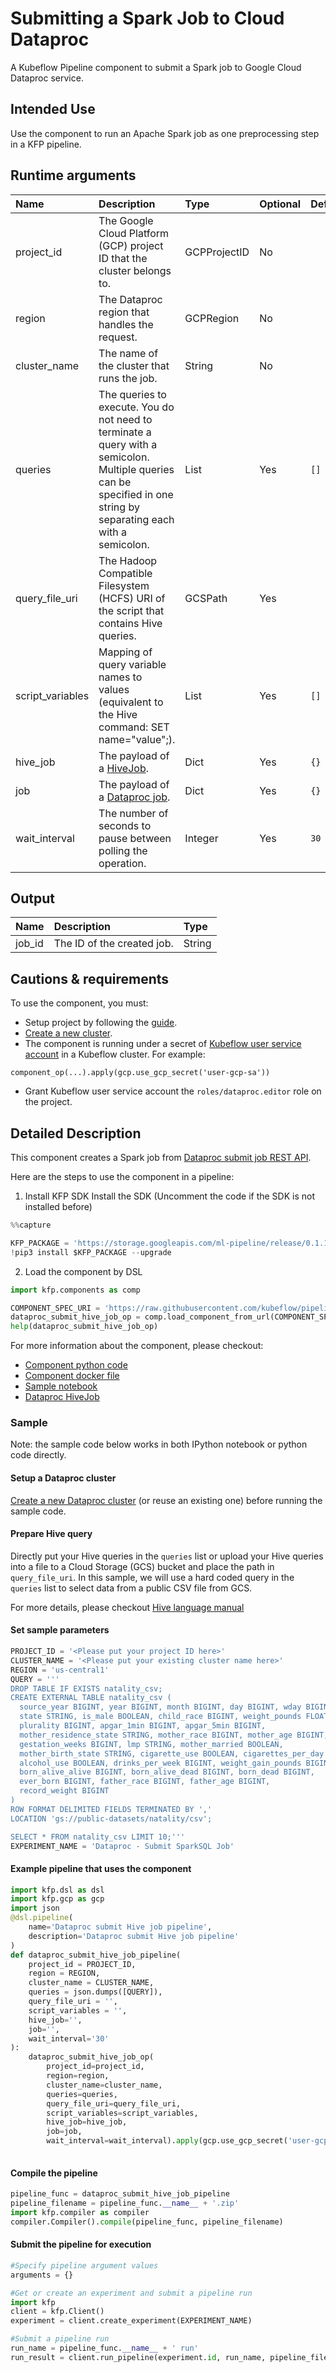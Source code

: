 
# Submitting a Spark Job to Cloud Dataproc
A Kubeflow Pipeline component to submit a Spark job to Google Cloud Dataproc service. 

## Intended Use
Use the component to run an Apache Spark job as one preprocessing step in a KFP pipeline. 

## Runtime arguments
Name | Description | Type | Optional | Default
:--- | :---------- | :--- | :------- | :------
project_id | The Google Cloud Platform (GCP) project ID that the cluster belongs to. | GCPProjectID | No |
region | The Dataproc region that handles the request. | GCPRegion | No |
cluster_name | The name of the cluster that runs the job. | String | No |
queries | The queries to execute. You do not need to terminate a query with a semicolon. Multiple queries can be specified in one string by separating each with a semicolon. | List | Yes | `[]`
query_file_uri | The Hadoop Compatible Filesystem (HCFS) URI of the script that contains Hive queries. | GCSPath | Yes | ` `
script_variables | Mapping of query variable names to values (equivalent to the Hive command: SET name="value";). | List | Yes | `[]`
hive_job | The payload of a [HiveJob](https://cloud.google.com/dataproc/docs/reference/rest/v1/HiveJob). | Dict | Yes | `{}`
job | The payload of a [Dataproc job](https://cloud.google.com/dataproc/docs/reference/rest/v1/projects.regions.jobs). | Dict | Yes | `{}`
wait_interval | The number of seconds to pause between polling the operation. | Integer | Yes | `30`

## Output
Name | Description | Type
:--- | :---------- | :---
job_id | The ID of the created job. | String

## Cautions & requirements
To use the component, you must:
* Setup project by following the [guide](https://cloud.google.com/dataproc/docs/guides/setup-project).
* [Create a new cluster](https://cloud.google.com/dataproc/docs/guides/create-cluster).
* The component is running under a secret of [Kubeflow user service account](https://www.kubeflow.org/docs/started/getting-started-gke/#gcp-service-accounts) in a Kubeflow cluster. For example:
```
component_op(...).apply(gcp.use_gcp_secret('user-gcp-sa'))
```
* Grant Kubeflow user service account the `roles/dataproc.editor` role on the project.

## Detailed Description
This component creates a Spark job from [Dataproc submit job REST API](https://cloud.google.com/dataproc/docs/reference/rest/v1/projects.regions.jobs/submit).

Here are the steps to use the component in a pipeline:
1. Install KFP SDK
Install the SDK (Uncomment the code if the SDK is not installed before)


```python
%%capture

KFP_PACKAGE = 'https://storage.googleapis.com/ml-pipeline/release/0.1.14/kfp.tar.gz'
!pip3 install $KFP_PACKAGE --upgrade
```

2. Load the component by DSL


```python
import kfp.components as comp

COMPONENT_SPEC_URI = 'https://raw.githubusercontent.com/kubeflow/pipelines/d2f5cc92a46012b9927209e2aaccab70961582dc/components/gcp/dataproc/submit_hive_job/component.yaml'
dataproc_submit_hive_job_op = comp.load_component_from_url(COMPONENT_SPEC_URI)
help(dataproc_submit_hive_job_op)
```

For more information about the component, please checkout:
* [Component python code](https://github.com/kubeflow/pipelines/blob/master/component_sdk/python/kfp_component/google/dataproc/_submit_hive_job.py)
* [Component docker file](https://github.com/kubeflow/pipelines/blob/master/components/gcp/container/Dockerfile)
* [Sample notebook](https://github.com/kubeflow/pipelines/blob/master/components/gcp/dataproc/submit_hive_job/sample.ipynb)
* [Dataproc HiveJob](https://cloud.google.com/dataproc/docs/reference/rest/v1/HiveJob)

### Sample

Note: the sample code below works in both IPython notebook or python code directly.

#### Setup a Dataproc cluster
[Create a new Dataproc cluster](https://cloud.google.com/dataproc/docs/guides/create-cluster) (or reuse an existing one) before running the sample code.

#### Prepare Hive query
Directly put your Hive queries in the `queries` list or upload your Hive queries into a file to a Cloud Storage (GCS) bucket and place the path in `query_file_uri`. In this sample, we will use a hard coded query in the `queries` list to select data from a public CSV file from GCS.

For more details, please checkout [Hive language manual](https://cwiki.apache.org/confluence/display/Hive/LanguageManual)

#### Set sample parameters


```python
PROJECT_ID = '<Please put your project ID here>'
CLUSTER_NAME = '<Please put your existing cluster name here>'
REGION = 'us-central1'
QUERY = '''
DROP TABLE IF EXISTS natality_csv;
CREATE EXTERNAL TABLE natality_csv (
  source_year BIGINT, year BIGINT, month BIGINT, day BIGINT, wday BIGINT,
  state STRING, is_male BOOLEAN, child_race BIGINT, weight_pounds FLOAT,
  plurality BIGINT, apgar_1min BIGINT, apgar_5min BIGINT,
  mother_residence_state STRING, mother_race BIGINT, mother_age BIGINT,
  gestation_weeks BIGINT, lmp STRING, mother_married BOOLEAN,
  mother_birth_state STRING, cigarette_use BOOLEAN, cigarettes_per_day BIGINT,
  alcohol_use BOOLEAN, drinks_per_week BIGINT, weight_gain_pounds BIGINT,
  born_alive_alive BIGINT, born_alive_dead BIGINT, born_dead BIGINT,
  ever_born BIGINT, father_race BIGINT, father_age BIGINT,
  record_weight BIGINT
)
ROW FORMAT DELIMITED FIELDS TERMINATED BY ','
LOCATION 'gs://public-datasets/natality/csv';

SELECT * FROM natality_csv LIMIT 10;'''
EXPERIMENT_NAME = 'Dataproc - Submit SparkSQL Job'
```

#### Example pipeline that uses the component


```python
import kfp.dsl as dsl
import kfp.gcp as gcp
import json
@dsl.pipeline(
    name='Dataproc submit Hive job pipeline',
    description='Dataproc submit Hive job pipeline'
)
def dataproc_submit_hive_job_pipeline(
    project_id = PROJECT_ID, 
    region = REGION,
    cluster_name = CLUSTER_NAME,
    queries = json.dumps([QUERY]),
    query_file_uri = '',
    script_variables = '', 
    hive_job='', 
    job='', 
    wait_interval='30'
):
    dataproc_submit_hive_job_op(
        project_id=project_id, 
        region=region, 
        cluster_name=cluster_name, 
        queries=queries, 
        query_file_uri=query_file_uri,
        script_variables=script_variables, 
        hive_job=hive_job, 
        job=job, 
        wait_interval=wait_interval).apply(gcp.use_gcp_secret('user-gcp-sa'))
    
```

#### Compile the pipeline


```python
pipeline_func = dataproc_submit_hive_job_pipeline
pipeline_filename = pipeline_func.__name__ + '.zip'
import kfp.compiler as compiler
compiler.Compiler().compile(pipeline_func, pipeline_filename)
```

#### Submit the pipeline for execution


```python
#Specify pipeline argument values
arguments = {}

#Get or create an experiment and submit a pipeline run
import kfp
client = kfp.Client()
experiment = client.create_experiment(EXPERIMENT_NAME)

#Submit a pipeline run
run_name = pipeline_func.__name__ + ' run'
run_result = client.run_pipeline(experiment.id, run_name, pipeline_filename, arguments)
```
